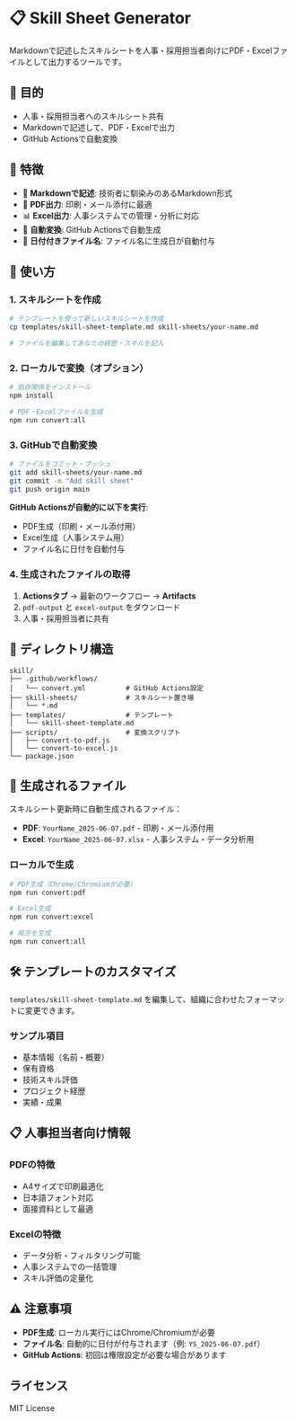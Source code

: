 # 📋 Skill Sheet Generator

Markdownで記述したスキルシートを人事・採用担当者向けにPDF・Excelファイルとして出力するツールです。

## 🎯 目的

- 人事・採用担当者へのスキルシート共有
- Markdownで記述して、PDF・Excelで出力
- GitHub Actionsで自動変換

## 🌟 特徴

- 📝 **Markdownで記述**: 技術者に馴染みのあるMarkdown形式
- 📄 **PDF出力**: 印刷・メール添付に最適
- 📊 **Excel出力**: 人事システムでの管理・分析に対応
- 🔄 **自動変換**: GitHub Actionsで自動生成
- 📅 **日付付きファイル名**: ファイル名に生成日が自動付与

## 🚀 使い方

### 1. スキルシートを作成

```bash
# テンプレートを使って新しいスキルシートを作成
cp templates/skill-sheet-template.md skill-sheets/your-name.md

# ファイルを編集してあなたの経歴・スキルを記入
```

### 2. ローカルで変換（オプション）

```bash
# 依存関係をインストール
npm install

# PDF・Excelファイルを生成
npm run convert:all
```

### 3. GitHubで自動変換

```bash
# ファイルをコミット・プッシュ
git add skill-sheets/your-name.md
git commit -m "Add skill sheet"
git push origin main
```

**GitHub Actionsが自動的に以下を実行**:
- PDF生成（印刷・メール添付用）
- Excel生成（人事システム用）
- ファイル名に日付を自動付与

### 4. 生成されたファイルの取得

1. **Actionsタブ** → 最新のワークフロー → **Artifacts**
2. `pdf-output` と `excel-output` をダウンロード
3. 人事・採用担当者に共有

## 📁 ディレクトリ構造

```
skill/
├── .github/workflows/
│   └── convert.yml          # GitHub Actions設定
├── skill-sheets/            # スキルシート置き場
│   └── *.md
├── templates/               # テンプレート
│   └── skill-sheet-template.md
├── scripts/                 # 変換スクリプト
│   ├── convert-to-pdf.js
│   └── convert-to-excel.js
└── package.json
```

## 📄 生成されるファイル

スキルシート更新時に自動生成されるファイル：

- **PDF**: `YourName_2025-06-07.pdf` - 印刷・メール添付用
- **Excel**: `YourName_2025-06-07.xlsx` - 人事システム・データ分析用

### ローカルで生成

```bash
# PDF生成（Chrome/Chromiumが必要）
npm run convert:pdf

# Excel生成
npm run convert:excel

# 両方を生成
npm run convert:all
```

## 🛠️ テンプレートのカスタマイズ

`templates/skill-sheet-template.md` を編集して、組織に合わせたフォーマットに変更できます。

### サンプル項目

- 基本情報（名前・概要）
- 保有資格
- 技術スキル評価
- プロジェクト経歴
- 実績・成果

## 📋 人事担当者向け情報

### PDFの特徴
- A4サイズで印刷最適化
- 日本語フォント対応
- 面接資料として最適

### Excelの特徴  
- データ分析・フィルタリング可能
- 人事システムでの一括管理
- スキル評価の定量化

## ⚠️ 注意事項

- **PDF生成**: ローカル実行にはChrome/Chromiumが必要
- **ファイル名**: 自動的に日付が付与されます（例: `YS_2025-06-07.pdf`）
- **GitHub Actions**: 初回は権限設定が必要な場合があります

## ライセンス

MIT License